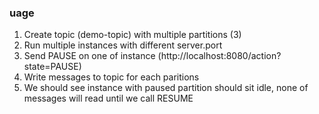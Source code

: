 ### uage
1) Create topic (demo-topic) with multiple partitions (3)
2) Run multiple instances with different server.port
3) Send PAUSE on one of instance (http://localhost:8080/action?state=PAUSE)
4) Write messages to topic for each paritions
5) We should see instance with paused partition should sit idle, none of messages will read until we call RESUME

